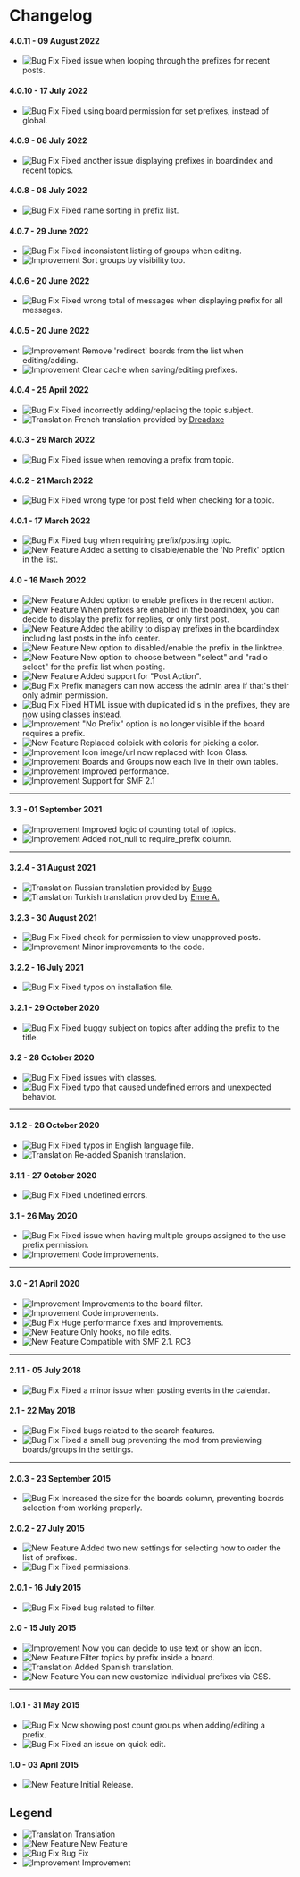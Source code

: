 # Changelog

#### 4.0.11 - 09 August 2022
- ![Bug Fix](https://smftricks.com/assets/changelog/bug--minus.png) Fixed issue when looping through the prefixes for recent posts.

#### 4.0.10 - 17 July 2022
- ![Bug Fix](https://smftricks.com/assets/changelog/bug--minus.png) Fixed using board permission for set prefixes, instead of global.

#### 4.0.9 - 08 July 2022
- ![Bug Fix](https://smftricks.com/assets/changelog/bug--minus.png) Fixed another issue displaying prefixes in boardindex and recent topics.

#### 4.0.8 - 08 July 2022
- ![Bug Fix](https://smftricks.com/assets/changelog/bug--minus.png) Fixed name sorting in prefix list.

#### 4.0.7 - 29 June 2022
- ![Bug Fix](https://smftricks.com/assets/changelog/bug--minus.png) Fixed inconsistent listing of groups when editing.
- ![Improvement](https://smftricks.com/assets/changelog/tag--pencil.png) Sort groups by visibility too.

#### 4.0.6 - 20 June 2022
- ![Bug Fix](https://smftricks.com/assets/changelog/bug--minus.png) Fixed wrong total of messages when displaying prefix for all messages.

#### 4.0.5 - 20 June 2022
- ![Improvement](https://smftricks.com/assets/changelog/tag--pencil.png) Remove 'redirect' boards from the list when editing/adding.
- ![Improvement](https://smftricks.com/assets/changelog/tag--pencil.png) Clear cache when saving/editing prefixes.

#### 4.0.4 - 25 April 2022
- ![Bug Fix](https://smftricks.com/assets/changelog/bug--minus.png) Fixed incorrectly adding/replacing the topic subject.
- ![Translation](https://smftricks.com/assets/changelog/language.png) French translation provided by [Dreadaxe](https://www.simplemachines.org/community/index.php?action=profile;u=147069)

#### 4.0.3 - 29 March 2022
- ![Bug Fix](https://smftricks.com/assets/changelog/bug--minus.png) Fixed issue when removing a prefix from topic.

#### 4.0.2 - 21 March 2022
- ![Bug Fix](https://smftricks.com/assets/changelog/bug--minus.png) Fixed wrong type for post field when checking for a topic.

#### 4.0.1 - 17 March 2022
- ![Bug Fix](https://smftricks.com/assets/changelog/bug--minus.png) Fixed bug when requiring prefix/posting topic.
- ![New Feature](https://smftricks.com/assets/changelog/tag--plus.png) Added a setting to disable/enable the 'No Prefix' option in the list.

#### 4.0 - 16 March 2022
- ![New Feature](https://smftricks.com/assets/changelog/tag--plus.png) Added option to enable prefixes in the recent action.
- ![New Feature](https://smftricks.com/assets/changelog/tag--plus.png) When prefixes are enabled in the boardindex, you can decide to display the prefix for replies, or only first post.
- ![New Feature](https://smftricks.com/assets/changelog/tag--plus.png) Added the ability to display prefixes in the boardindex including last posts in the info center.
- ![New Feature](https://smftricks.com/assets/changelog/tag--plus.png) New option to disabled/enable the prefix in the linktree.
- ![New Feature](https://smftricks.com/assets/changelog/tag--plus.png) New option to choose between "select" and "radio select" for the prefix list when posting.
- ![New Feature](https://smftricks.com/assets/changelog/tag--plus.png) Added support for "Post Action".
- ![Bug Fix](https://smftricks.com/assets/changelog/bug--minus.png) Prefix managers can now access the admin area if that's their only admin permission.
- ![Bug Fix](https://smftricks.com/assets/changelog/bug--minus.png) Fixed HTML issue with duplicated id's in the prefixes, they are now using classes instead.
- ![Improvement](https://smftricks.com/assets/changelog/tag--pencil.png) "No Prefix" option is no longer visible if the board requires a prefix.
- ![New Feature](https://smftricks.com/assets/changelog/tag--plus.png) Replaced colpick with coloris for picking a color.
- ![Improvement](https://smftricks.com/assets/changelog/tag--pencil.png) Icon image/url now replaced with Icon Class.
- ![Improvement](https://smftricks.com/assets/changelog/tag--pencil.png) Boards and Groups now each live in their own tables.
- ![Improvement](https://smftricks.com/assets/changelog/tag--pencil.png) Improved performance.
- ![Improvement](https://smftricks.com/assets/changelog/tag--pencil.png) Support for SMF 2.1
---
#### 3.3 - 01 September 2021
- ![Improvement](https://smftricks.com/assets/changelog/tag--pencil.png) Improved logic of counting total of topics.
- ![Improvement](https://smftricks.com/assets/changelog/tag--pencil.png) Added not_null to require_prefix column.
---
#### 3.2.4 - 31 August 2021
- ![Translation](https://smftricks.com/assets/changelog/language.png) Russian translation provided by [Bugo](https://www.simplemachines.org/community/index.php?action=profile;u=229017)
- ![Translation](https://smftricks.com/assets/changelog/language.png) Turkish translation provided by [Emre A.](https://www.simplemachines.org/community/index.php?action=profile;u=92172)

#### 3.2.3 - 30 August 2021
- ![Bug Fix](https://smftricks.com/assets/changelog/bug--minus.png) Fixed check for permission to view unapproved posts.
- ![Improvement](https://smftricks.com/assets/changelog/tag--pencil.png) Minor improvements to the code.

#### 3.2.2 - 16 July 2021
- ![Bug Fix](https://smftricks.com/assets/changelog/bug--minus.png) Fixed typos on installation file.

#### 3.2.1 - 29 October 2020
- ![Bug Fix](https://smftricks.com/assets/changelog/bug--minus.png) Fixed buggy subject on topics after adding the prefix to the title.

#### 3.2 - 28 October 2020
- ![Bug Fix](https://smftricks.com/assets/changelog/bug--minus.png) Fixed issues with classes.
- ![Bug Fix](https://smftricks.com/assets/changelog/bug--minus.png) Fixed typo that caused undefined errors and unexpected behavior.
---
#### 3.1.2 - 28 October 2020
- ![Bug Fix](https://smftricks.com/assets/changelog/bug--minus.png) Fixed typos in English language file.
- ![Translation](https://smftricks.com/assets/changelog/language.png) Re-added Spanish translation.

#### 3.1.1 - 27 October 2020
- ![Bug Fix](https://smftricks.com/assets/changelog/bug--minus.png) Fixed undefined errors.

#### 3.1 - 26 May 2020
- ![Bug Fix](https://smftricks.com/assets/changelog/bug--minus.png) Fixed issue when having multiple groups assigned to the use prefix permission.
- ![Improvement](https://smftricks.com/assets/changelog/tag--pencil.png) Code improvements.
---
#### 3.0 - 21 April 2020
- ![Improvement](https://smftricks.com/assets/changelog/tag--pencil.png) Improvements to the board filter.
- ![Improvement](https://smftricks.com/assets/changelog/tag--pencil.png) Code improvements.
- ![Bug Fix](https://smftricks.com/assets/changelog/bug--minus.png) Huge performance fixes and improvements.
- ![New Feature](https://smftricks.com/assets/changelog/tag--plus.png) Only hooks, no file edits.
- ![New Feature](https://smftricks.com/assets/changelog/tag--plus.png) Compatible with SMF 2.1. RC3
---
#### 2.1.1 - 05 July 2018
- ![Bug Fix](https://smftricks.com/assets/changelog/bug--minus.png) Fixed a minor issue when posting events in the calendar.

#### 2.1 - 22 May 2018
- ![Bug Fix](https://smftricks.com/assets/changelog/bug--minus.png) Fixed bugs related to the search features.
- ![Bug Fix](https://smftricks.com/assets/changelog/bug--minus.png) Fixed a small bug preventing the mod from previewing boards/groups in the settings.
---
#### 2.0.3 - 23 September 2015
- ![Bug Fix](https://smftricks.com/assets/changelog/bug--minus.png) Increased the size for the boards column, preventing boards selection from working properly.

#### 2.0.2 - 27 July 2015
- ![New Feature](https://smftricks.com/assets/changelog/tag--plus.png) Added two new settings for selecting how to order the list of prefixes.
- ![Bug Fix](https://smftricks.com/assets/changelog/bug--minus.png) Fixed permissions.

#### 2.0.1 - 16 July 2015
- ![Bug Fix](https://smftricks.com/assets/changelog/bug--minus.png) Fixed bug related to filter.

#### 2.0 - 15 July 2015
- ![Improvement](https://smftricks.com/assets/changelog/tag--pencil.png) Now you can decide to use text or show an icon.
- ![New Feature](https://smftricks.com/assets/changelog/tag--plus.png) Filter topics by prefix inside a board.
- ![Translation](https://smftricks.com/assets/changelog/language.png) Added Spanish translation.
- ![New Feature](https://smftricks.com/assets/changelog/tag--plus.png) You can now customize individual prefixes via CSS.
---
#### 1.0.1 - 31 May 2015
- ![Bug Fix](https://smftricks.com/assets/changelog/bug--minus.png) Now showing post count groups when adding/editing a prefix.
- ![Bug Fix](https://smftricks.com/assets/changelog/bug--minus.png) Fixed an issue on quick edit.

#### 1.0 - 03 April 2015
- ![New Feature](https://smftricks.com/assets/changelog/tag--plus.png) Initial Release.

## Legend
- ![Translation](https://smftricks.com/assets/changelog/language.png) Translation
- ![New Feature](https://smftricks.com/assets/changelog/tag--plus.png) New Feature
- ![Bug Fix](https://smftricks.com/assets/changelog/bug--minus.png) Bug Fix
- ![Improvement](https://smftricks.com/assets/changelog/tag--pencil.png) Improvement
